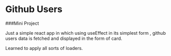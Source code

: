 # Github Users
###Mini Project

Just a simple react app in which using useEffect in its simplest form , 
github users data is fetched and displayed in the form of card.

Learned to apply all sorts of loaders.
